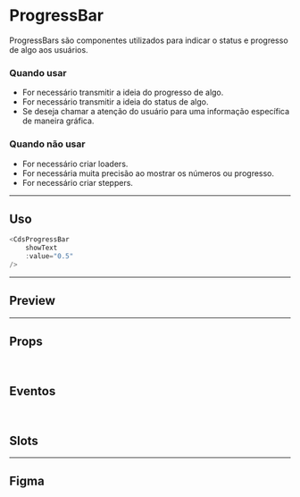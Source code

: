 # ProgressBar

ProgressBars são componentes utilizados para indicar o status e progresso de algo aos usuários.

### Quando usar

- For necessário transmitir a ideia do progresso de algo.
- For necessário transmitir a ideia do status de algo.
- Se deseja chamar a atenção do usuário para uma informação específica de maneira gráfica.

### Quando não usar

- For necessário criar loaders.
- For necessária muita precisão ao mostrar os números ou progresso.
- For necessário criar steppers.

---

## Uso

```js
<CdsProgressBar
	showText
	:value="0.5"
/>
```

---

## Preview

<PreviewContainer
	:component="CdsProgressBar"
	:events="cdsProgressBarEvents"
/>

---

## Props

<APITable
	name="ProgressBar"
	section="props"
/>
<br />

## Eventos

<APITable
	name="ProgressBar"
	section="events"
/>
<br />

## Slots

<APITable
	name="ProgressBar"
	section="slots"
/>

---

## Figma

<FigmaFrame
	src="https://embed.figma.com/design/J5fTswomlHu7RXk1gwbUq6/Cuida?node-id=2040-370&embed-host=share"
/>

<script setup>
import { ref } from 'vue';
import CdsProgressBar from '@/components/ProgressBar.vue';

const cdsProgressBarEvents = [];
</script>

